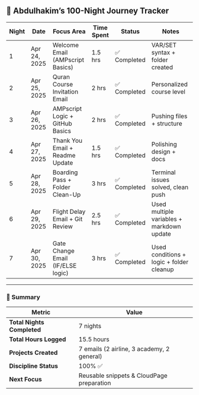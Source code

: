 ## 📆 Abdulhakim’s 100-Night Journey Tracker

| Night | Date         | Focus Area                                   | Time Spent | Status        | Notes                                      |
|-------|--------------|----------------------------------------------|------------|---------------|---------------------------------------------|
| 1     | Apr 24, 2025 | Welcome Email (AMPscript Basics)            | 1.5 hrs    | ✅ Completed   | VAR/SET syntax + folder created             |
| 2     | Apr 25, 2025 | Quran Course Invitation Email               | 2 hrs      | ✅ Completed   | Personalized course level                  |
| 3     | Apr 26, 2025 | AMPscript Logic + GitHub Basics             | 2 hrs      | ✅ Completed   | Pushing files + structure                  |
| 4     | Apr 27, 2025 | Thank You Email + Readme Update             | 1.5 hrs    | ✅ Completed   | Polishing design + docs                    |
| 5     | Apr 28, 2025 | Boarding Pass + Folder Clean-Up             | 3 hrs      | ✅ Completed   | Terminal issues solved, clean push         |
| 6     | Apr 29, 2025 | Flight Delay Email + Git Review             | 2.5 hrs    | ✅ Completed   | Used multiple variables + markdown update  |
| 7     | Apr 30, 2025 | Gate Change Email (IF/ELSE logic)           | 3 hrs      | ✅ Completed   | Used conditions + logic + folder cleanup   |

---

### 🧠 Summary

| Metric                   | Value             |
|--------------------------|-------------------|
| **Total Nights Completed** | 7 nights          |
| **Total Hours Logged**     | 15.5 hours        |
| **Projects Created**       | 7 emails (2 airline, 3 academy, 2 general) |
| **Discipline Status**      | 100% ✅           |
| **Next Focus**             | Reusable snippets & CloudPage preparation |

